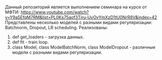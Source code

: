 Данный репозиторий является выполнением семинара на курсе от МФТИ: 
  https://www.youtube.com/watch?v=Y9a5EfqM7RM&list=PL0Ks75aof3Tiru-UvOvYmXzD1tU0NrR8V&index=42
Представлены несколько моделей с разными видами регуляризации: Batchnorm, Dropout, LR scheduling.
Реализованы:
  1. def get_loaders - загрузка данных.
  2. def fit - train loop.
  3. class Model, class ModelBatchNorm, class ModelDropout - различные модели с разными видами регуляризации.
